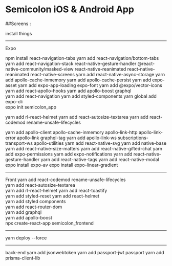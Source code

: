 # Semicolon iOS & Android App

##Screens :

install things

---

Expo

npm install react-navigation-tabs
yarn add react-navigation/bottom-tabs
yarn add react-navigation-stack react-native-gesture-handler @react-native-community/masked-view react-native-reanimated react-native-reanimated react-native-screens
yarn add react-native-async-storage
yarn add apollo-cache-inmemory
yarn add apollo-cache-persist
yarn add expo-asset
yarn add expo-app-loading expo-font
yarn add @expo/vector-icons  
yarn add react-apollo-hooks
yarn add apollo-boost graphql  
yarn add react-navigation
yarn add styled-components
yarn global add expo-cli  
expo init semicolon_app

yarn add rl-react-helmet
yarn add react-autosize-textarea
yarn add react-codemod rename-unsafe-lifecycles

yarn add apollo-client apollo-cache-inmemory apollo-link-http apollo-link-error apollo-link graphql-tag
yarn add apollo-link-ws subscriptions-transport-ws apollo-utilities
yarn add react-native-svg
yarn add native-base
yarn add react-native-size-matters
yarn add react-native-gifted-chat
yarn add expo-permissions
yarn add expo-notifications
yarn add react-native-gesture-handler
yarn add react-native-tags
yarn add react-native-modal
expo install expo-av
expo install expo-linear-gradient

---

Front
yarn add react-codemod rename-unsafe-lifecycles  
yarn add react-autosize-textarea  
yarn add rl-react-helmet
yarn add react-toastify  
yarn add styled-reset
yarn add react-helmet  
yarn add styled components  
yarn add react-router-dom  
yarn add graphql  
yarn add apollo-boost  
npx create-react-app semicolon_frontend

---

yarn deploy --force

---

back-end
yarn add jsonwebtoken
yarn add passport-jwt passport
yarn add prisma-client-lib
